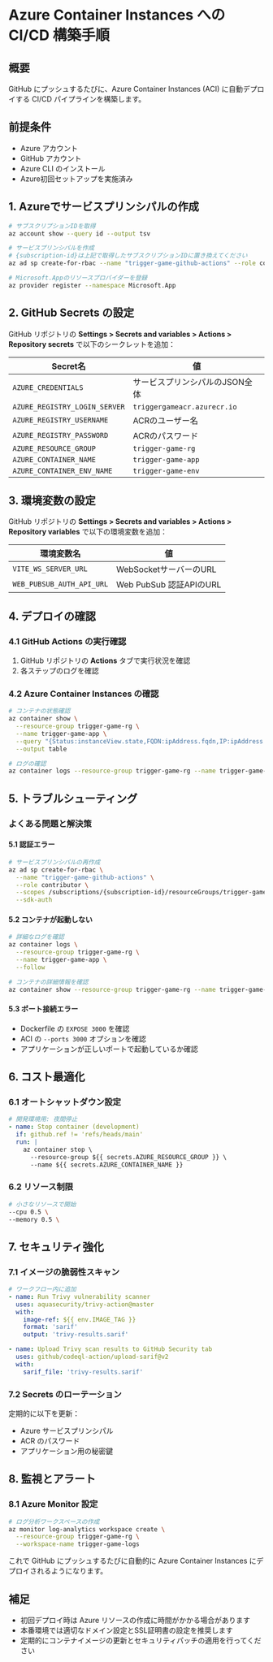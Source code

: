 # Azure Container Instances への CI/CD 構築手順

## 概要

GitHub にプッシュするたびに、Azure Container Instances (ACI) に自動デプロイする CI/CD パイプラインを構築します。

## 前提条件

- Azure アカウント
- GitHub アカウント
- Azure CLI のインストール
- Azure初回セットアップを実施済み

## 1. Azureでサービスプリンシパルの作成

```bash
# サブスクリプションIDを取得
az account show --query id --output tsv

# サービスプリンシパルを作成
# {subscription-id}は上記で取得したサブスクリプションIDに置き換えてください
az ad sp create-for-rbac --name "trigger-game-github-actions" --role contributor --scopes /subscriptions/{subscription-id}/resourceGroups/trigger-game-rg --json-auth

# Microsoft.Appのリソースプロバイダーを登録
az provider register --namespace Microsoft.App
```

## 2. GitHub Secrets の設定

GitHub リポジトリの **Settings > Secrets and variables > Actions > Repository secrets** で以下のシークレットを追加：

| Secret名 | 値 |
|---------|---|
| `AZURE_CREDENTIALS` | サービスプリンシパルのJSON全体 |
| `AZURE_REGISTRY_LOGIN_SERVER` | `triggergameacr.azurecr.io` |
| `AZURE_REGISTRY_USERNAME` | ACRのユーザー名 |
| `AZURE_REGISTRY_PASSWORD` | ACRのパスワード |
| `AZURE_RESOURCE_GROUP` | `trigger-game-rg` |
| `AZURE_CONTAINER_NAME` | `trigger-game-app` |
| `AZURE_CONTAINER_ENV_NAME` | `trigger-game-env` |

## 3. 環境変数の設定

GitHub リポジトリの **Settings > Secrets and variables > Actions > Repository variables** で以下の環境変数を追加：

| 環境変数名 | 値 |
|---------|---|
| `VITE_WS_SERVER_URL` | WebSocketサーバーのURL |
| `WEB_PUBSUB_AUTH_API_URL` | Web PubSub 認証APIのURL |

## 4. デプロイの確認

### 4.1 GitHub Actions の実行確認

1. GitHub リポジトリの **Actions** タブで実行状況を確認
2. 各ステップのログを確認

### 4.2 Azure Container Instances の確認

```bash
# コンテナの状態確認
az container show \
  --resource-group trigger-game-rg \
  --name trigger-game-app \
  --query "{Status:instanceView.state,FQDN:ipAddress.fqdn,IP:ipAddress.ip}" \
  --output table

# ログの確認
az container logs --resource-group trigger-game-rg --name trigger-game-app --follow
```

## 5. トラブルシューティング

### よくある問題と解決策

#### 5.1 認証エラー

```bash
# サービスプリンシパルの再作成
az ad sp create-for-rbac \
  --name "trigger-game-github-actions" \
  --role contributor \
  --scopes /subscriptions/{subscription-id}/resourceGroups/trigger-game-rg \
  --sdk-auth
```

#### 5.2 コンテナが起動しない

```bash
# 詳細なログを確認
az container logs \
  --resource-group trigger-game-rg \
  --name trigger-game-app \
  --follow

# コンテナの詳細情報を確認
az container show --resource-group trigger-game-rg --name trigger-game-app
```

#### 5.3 ポート接続エラー

- Dockerfile の `EXPOSE 3000` を確認
- ACI の `--ports 3000` オプションを確認
- アプリケーションが正しいポートで起動しているか確認

## 6. コスト最適化

### 6.1 オートシャットダウン設定

```yaml
# 開発環境用: 夜間停止
- name: Stop container (development)
  if: github.ref != 'refs/heads/main'
  run: |
    az container stop \
      --resource-group ${{ secrets.AZURE_RESOURCE_GROUP }} \
      --name ${{ secrets.AZURE_CONTAINER_NAME }}
```

### 6.2 リソース制限

```bash
# 小さなリソースで開始
--cpu 0.5 \
--memory 0.5 \
```

## 7. セキュリティ強化

### 7.1 イメージの脆弱性スキャン

```yaml
# ワークフロー内に追加
- name: Run Trivy vulnerability scanner
  uses: aquasecurity/trivy-action@master
  with:
    image-ref: ${{ env.IMAGE_TAG }}
    format: 'sarif'
    output: 'trivy-results.sarif'

- name: Upload Trivy scan results to GitHub Security tab
  uses: github/codeql-action/upload-sarif@v2
  with:
    sarif_file: 'trivy-results.sarif'
```

### 7.2 Secrets のローテーション

定期的に以下を更新：
- Azure サービスプリンシパル
- ACR のパスワード
- アプリケーション用の秘密鍵

## 8. 監視とアラート

### 8.1 Azure Monitor 設定

```bash
# ログ分析ワークスペースの作成
az monitor log-analytics workspace create \
  --resource-group trigger-game-rg \
  --workspace-name trigger-game-logs
```

これで GitHub にプッシュするたびに自動的に Azure Container Instances にデプロイされるようになります。

## 補足

- 初回デプロイ時は Azure リソースの作成に時間がかかる場合があります
- 本番環境では適切なドメイン設定とSSL証明書の設定を推奨します
- 定期的にコンテナイメージの更新とセキュリティパッチの適用を行ってください